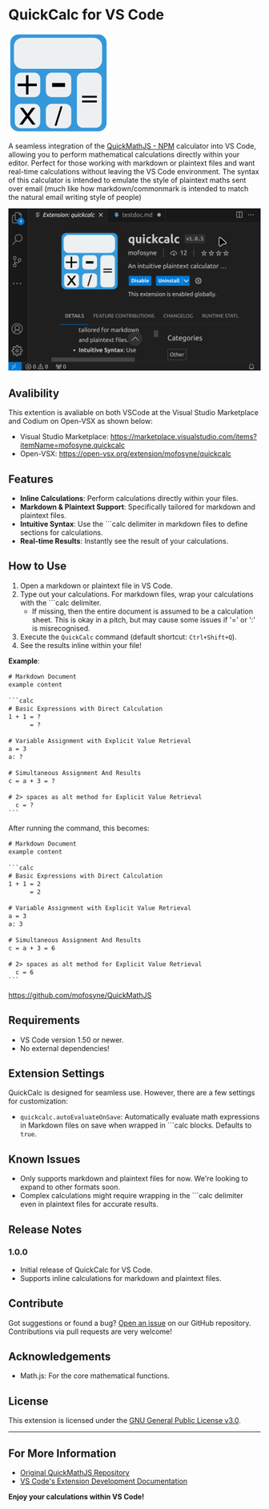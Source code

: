 # QuickCalc for VS Code

![Extension Logo](images/logo.png)

A seamless integration of the [QuickMathJS - NPM](https://www.npmjs.com/package/quickmathjs?activeTab=readme) calculator into VS Code, allowing you to perform mathematical calculations directly within your editor. Perfect for those working with markdown or plaintext files and want real-time calculations without leaving the VS Code environment. The syntax of this calculator is intended to emulate the style of plaintext maths sent over email (much like how markdown/commonmark is intended to match the natural email writing style of people)

![Preview Animation](images/preview.gif)

## Avalibility

This extention is avaliable on both VSCode at the Visual Studio Marketplace and Codium on Open-VSX as shown below:

* Visual Studio Marketplace: <https://marketplace.visualstudio.com/items?itemName=mofosyne.quickcalc>
* Open-VSX: <https://open-vsx.org/extension/mofosyne/quickcalc>

## Features

- **Inline Calculations**: Perform calculations directly within your files.
- **Markdown & Plaintext Support**: Specifically tailored for markdown and plaintext files.
- **Intuitive Syntax**: Use the ```calc delimiter in markdown files to define sections for calculations.
- **Real-time Results**: Instantly see the result of your calculations.

## How to Use

1. Open a markdown or plaintext file in VS Code.
2. Type out your calculations. For markdown files, wrap your calculations with the ```calc delimiter.
    - If missing, then the entire document is assumed to be a calculation sheet. This is okay in a pitch, but may cause some issues if '=' or ':' is misrecognised.
3. Execute the `QuickCalc` command (default shortcut: `Ctrl+Shift+Q`).
4. See the results inline within your file!

**Example**:

    # Markdown Document
    example content

    ```calc
    # Basic Expressions with Direct Calculation
    1 + 1 = ?
          = ?

    # Variable Assignment with Explicit Value Retrieval
    a = 3
    a: ?

    # Simultaneous Assignment And Results
    c = a + 3 = ?

    # 2> spaces as alt method for Explicit Value Retrieval
      c = ?
    ```

After running the command, this becomes:

    # Markdown Document
    example content

    ```calc
    # Basic Expressions with Direct Calculation
    1 + 1 = 2
          = 2

    # Variable Assignment with Explicit Value Retrieval
    a = 3
    a: 3

    # Simultaneous Assignment And Results
    c = a + 3 = 6

    # 2> spaces as alt method for Explicit Value Retrieval
      c = 6
    ```

https://github.com/mofosyne/QuickMathJS

## Requirements

- VS Code version 1.50 or newer.
- No external dependencies!

## Extension Settings

QuickCalc is designed for seamless use. However, there are a few settings for customization:

- `quickcalc.autoEvaluateOnSave`: Automatically evaluate math expressions in Markdown files on save when wrapped in \`\`\`calc blocks. Defaults to `true`.

## Known Issues

- Only supports markdown and plaintext files for now. We're looking to expand to other formats soon.
- Complex calculations might require wrapping in the ```calc delimiter even in plaintext files for accurate results.

## Release Notes

### 1.0.0

- Initial release of QuickCalc for VS Code.
- Supports inline calculations for markdown and plaintext files.

## Contribute

Got suggestions or found a bug? [Open an issue](https://github.com/mofosyne/vscode-quickcalc/issues) on our GitHub repository. Contributions via pull requests are very welcome!

## Acknowledgements

- Math.js: For the core mathematical functions.

## License

This extension is licensed under the [GNU General Public License v3.0](https://github.com/mofosyne/vscode-quickcalc/blob/main/LICENSE).

---

## For More Information

- [Original QuickMathJS Repository](https://github.com/mofosyne/QuickMathJS)
- [VS Code's Extension Development Documentation](https://code.visualstudio.com/api)

**Enjoy your calculations within VS Code!**

